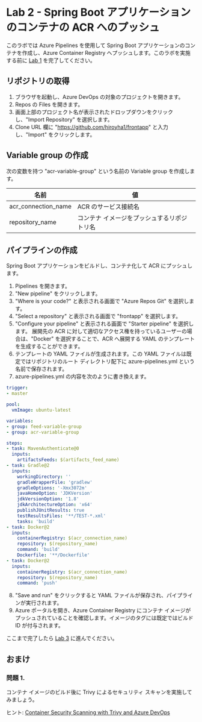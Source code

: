 # Lab 2 - Spring Boot アプリケーションのコンテナの ACR へのプッシュ

このラボでは Azure Pipelines を使用して Spring Boot アプリケーションのコンテナを作成し、Azure Container Registry へプッシュします。このラボを実施する前に [Lab 1](https://github.com/hiroyha1/echo) を完了してください。

## リポジトリの取得

1. ブラウザを起動し、Azure DevOps の対象のプロジェクトを開きます。
2. Repos の Files を開きます。
3. 画面上部のプロジェクト名が表示されたドロップダウンをクリックし、"Import Repository" を選択します。
4. Clone URL 欄に "https://github.com/hiroyha1/frontapp" と入力し、"Import" をクリックします。

## Variable group の作成

次の変数を持つ "acr-variable-group" という名前の Variable group を作成します。

| 名前 | 値 |
|--|--|
| acr_connection_name | ACR のサービス接続名 |
| repository_name | コンテナ イメージをプッシュするリポジトリ名 |

## パイプラインの作成

Spring Boot アプリケーションをビルドし、コンテナ化して ACR にプッシュします。

1. Pipelines を開きます。
2. "New pipeline" をクリックします。
3. "Where is your code?" と表示される画面で "Azure Repos Git" を選択します。
4. "Select a repository" と表示される画面で "frontapp" を選択します。
5. "Configure your pipeline" と表示される画面で "Starter pipeline" を選択します。
展開先の ACR に対して適切なアクセス権を持っているユーザーの場合は、"Docker" を選択することで、ACR へ展開する YAML のテンプレートを生成することができます。
6. テンプレートの YAML ファイルが生成されます。この YAML ファイルは既定ではリポジトリのルート ディレクトリ配下に azure-pipelines.yml という名前で保存されます。
7. azure-pipelines.yml の内容を次のように書き換えます。
```yaml
trigger:
- master

pool:
  vmImage: ubuntu-latest

variables:
- group: feed-variable-group
- group: acr-variable-group

steps:
- task: MavenAuthenticate@0
  inputs:
    artifactsFeeds: $(artifacts_feed_name)
- task: Gradle@2
  inputs:
    workingDirectory: ''
    gradleWrapperFile: 'gradlew'
    gradleOptions: '-Xmx3072m'
    javaHomeOption: 'JDKVersion'
    jdkVersionOption: '1.8'
    jdkArchitectureOption: 'x64'
    publishJUnitResults: true
    testResultsFiles: '**/TEST-*.xml'
    tasks: 'build'
- task: Docker@2
  inputs:
    containerRegistry: $(acr_connection_name)
    repository: $(repository_name)
    command: 'build'
    Dockerfile: '**/Dockerfile'
- task: Docker@2
  inputs:
    containerRegistry: $(acr_connection_name)
    repository: $(repository_name)
    command: 'push'
```
8. "Save and run" をクリックすると YAML ファイルが保存され、パイプラインが実行されます。
9. Azure ポータルを開き、Azure Container Registry にコンテナ イメージがプッシュされていることを確認します。イメージのタグには既定ではビルド ID が付与されます。

ここまで完了したら [Lab 3](https://github.com/hiroyha1/frontapp-deploy) に進んでください。

## おまけ

### 問題 1.

コンテナ イメージのビルド後に Trivy によるセキュリティ スキャンを実施してみましょう。

ヒント: [Container Security Scanning with Trivy and Azure DevOps](https://lgulliver.github.io/container-security-scanning-with-trivy-in-azure-devops/)

